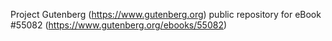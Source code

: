 Project Gutenberg (https://www.gutenberg.org) public repository for
eBook #55082 (https://www.gutenberg.org/ebooks/55082)
